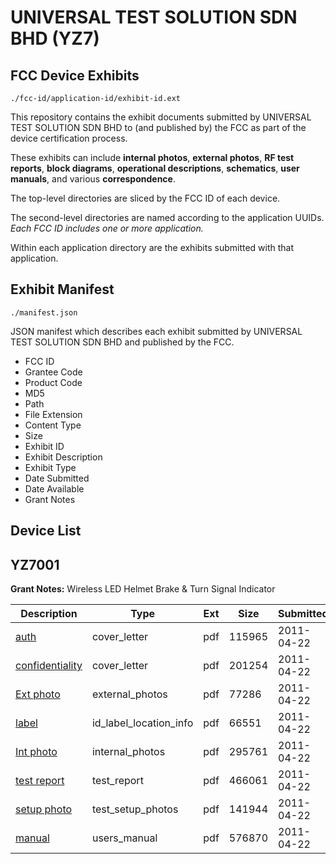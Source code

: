 # UNIVERSAL TEST SOLUTION SDN BHD (YZ7)
## FCC Device Exhibits

```
./fcc-id/application-id/exhibit-id.ext
```

This repository contains the exhibit documents submitted by UNIVERSAL TEST SOLUTION SDN BHD to (and published by) the FCC as part of the device certification process.

These exhibits can include **internal photos**, **external photos**, **RF test reports**, **block diagrams**, **operational descriptions**, **schematics**, **user manuals**, and various **correspondence**.

The top-level directories are sliced by the FCC ID of each device.

The second-level directories are named according to the application UUIDs. *Each FCC ID includes one or more application.*

Within each application directory are the exhibits submitted with that application. 

## Exhibit Manifest

```
./manifest.json
```

JSON manifest which describes each exhibit submitted by UNIVERSAL TEST SOLUTION SDN BHD and published by the FCC.

- FCC ID
- Grantee Code
- Product Code
- MD5
- Path
- File Extension
- Content Type
- Size
- Exhibit ID
- Exhibit Description
- Exhibit Type
- Date Submitted
- Date Available
- Grant Notes

## Device List
## YZ7001
**Grant Notes:** Wireless LED Helmet Brake & Turn Signal Indicator

| Description | Type | Ext | Size | Submitted | Available |
| ----------- | ---- | --- | ---- | --------- | --------- |
| [auth](YZ7001/2d71d31af556e1cbbd80862c5bd1d16d/1452239.pdf) | cover_letter | pdf | 115965 | 2011-04-22 | 2011-04-28 |
| [confidentiality](YZ7001/2d71d31af556e1cbbd80862c5bd1d16d/1452244.pdf) | cover_letter | pdf | 201254 | 2011-04-22 | 2011-04-28 |
| [Ext photo](YZ7001/2d71d31af556e1cbbd80862c5bd1d16d/1452240.pdf) | external_photos | pdf | 77286 | 2011-04-22 | 2011-04-28 |
| [label](YZ7001/2d71d31af556e1cbbd80862c5bd1d16d/1452242.pdf) | id_label_location_info | pdf | 66551 | 2011-04-22 | 2011-04-28 |
| [Int photo](YZ7001/2d71d31af556e1cbbd80862c5bd1d16d/1452241.pdf) | internal_photos | pdf | 295761 | 2011-04-22 | 2011-04-28 |
| [test report](YZ7001/2d71d31af556e1cbbd80862c5bd1d16d/1452245.pdf) | test_report | pdf | 466061 | 2011-04-22 | 2011-04-28 |
| [setup photo](YZ7001/2d71d31af556e1cbbd80862c5bd1d16d/1452246.pdf) | test_setup_photos | pdf | 141944 | 2011-04-22 | 2011-04-28 |
| [manual](YZ7001/2d71d31af556e1cbbd80862c5bd1d16d/1452247.pdf) | users_manual | pdf | 576870 | 2011-04-22 | 2011-04-28 |
